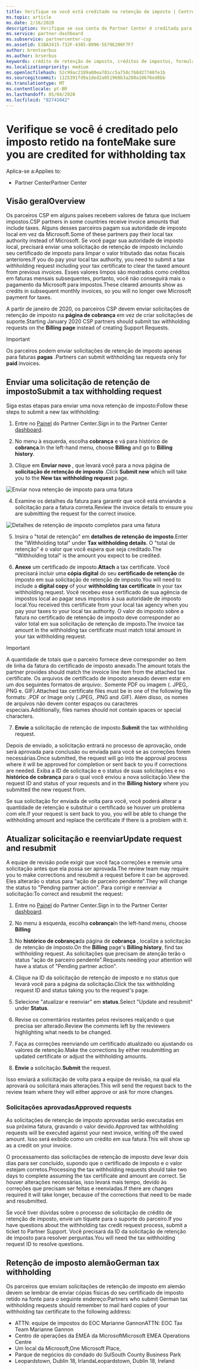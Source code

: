 ```yaml
---
title: Verifique se você está creditado na retenção de imposto | Centro de parceiros
ms.topic: article
ms.date: 2/16/2020
description: Verifique se sua conta do Partner Center é creditada para a retenção de imposto criando uma solicitação de retenção de imposto no Partner Center.
ms.service: partner-dashboard
ms.subservice: partnercenter-csp
ms.assetid: E1BA3415-732F-4385-8996-5E79E200F7F7
author: brentserbus
ms.author: brserbus
keywords: crédito de retenção de imposto, créditos de impostos, formulário de crédito de imposto alemão, certificados de imposto
ms.localizationpriority: medium
ms.openlocfilehash: 52c99ac2189a00ea781cc5a758c7b8d27740fe1b
ms.sourcegitcommit: 1125391fd9a1ded2a051968b3a280a10676ed8bb
ms.translationtype: MT
ms.contentlocale: pt-BR
ms.lasthandoff: 05/04/2020
ms.locfileid: "82741042"
---
```

# <a name="make-sure-you-are-credited-for-withholding-tax"></a><span data-ttu-id="028e4-104">Verifique se você é creditado pelo imposto retido na fonte</span><span class="sxs-lookup"><span data-stu-id="028e4-104">Make sure you are credited for withholding tax</span></span>

<span data-ttu-id="028e4-105">Aplica-se a:</span><span class="sxs-lookup"><span data-stu-id="028e4-105">Applies to:</span></span>

- <span data-ttu-id="028e4-106">Partner Center</span><span class="sxs-lookup"><span data-stu-id="028e4-106">Partner Center</span></span>

## <a name="overview"></a><span data-ttu-id="028e4-107">Visão geral</span><span class="sxs-lookup"><span data-stu-id="028e4-107">Overview</span></span>

<span data-ttu-id="028e4-108">Os parceiros CSP em alguns países recebem valores de fatura que incluem impostos.</span><span class="sxs-lookup"><span data-stu-id="028e4-108">CSP partners in some countries receive invoice amounts that include taxes.</span></span> <span data-ttu-id="028e4-109">Alguns desses parceiros pagam sua autoridade de imposto local em vez da Microsoft.</span><span class="sxs-lookup"><span data-stu-id="028e4-109">Some of these partners pay their local tax authority instead of Microsoft.</span></span> <span data-ttu-id="028e4-110">Se você pagar sua autoridade de imposto local, precisará enviar uma solicitação de retenção de imposto incluindo seu certificado de imposto para limpar o valor tributado das notas fiscais anteriores.</span><span class="sxs-lookup"><span data-stu-id="028e4-110">If you do pay your local tax authority, you  need to submit a tax withholding request including your tax certificate to clear the taxed amount from previous invoices.</span></span> <span data-ttu-id="028e4-111">Esses valores limpos são mostrados como créditos em faturas mensais subsequentes, portanto, você não conseguirá mais o pagamento da Microsoft para impostos.</span><span class="sxs-lookup"><span data-stu-id="028e4-111">These cleared amounts show as credits in subsequent monthly invoices, so you will no longer owe Microsoft payment for taxes.</span></span>

<span data-ttu-id="028e4-112">A partir de janeiro de 2020, os parceiros CSP devem enviar solicitações de retenção de imposto na **página de cobrança** em vez de criar solicitações de suporte.</span><span class="sxs-lookup"><span data-stu-id="028e4-112">Starting January 2020 CSP partners should submit tax withholding requests on the **Billing page** instead of creating Support Requests.</span></span> 

> [!IMPORTANT]
> <span data-ttu-id="028e4-113">Os parceiros podem enviar solicitações de retenção de imposto apenas para faturas **pagas** .</span><span class="sxs-lookup"><span data-stu-id="028e4-113">Partners can submit withholding tax requests only for **paid** invoices.</span></span>

## <a name="submit-a-tax-withholding-request"></a><span data-ttu-id="028e4-114">Enviar uma solicitação de retenção de imposto</span><span class="sxs-lookup"><span data-stu-id="028e4-114">Submit a tax withholding request</span></span>

<span data-ttu-id="028e4-115">Siga estas etapas para enviar uma nova retenção de imposto:</span><span class="sxs-lookup"><span data-stu-id="028e4-115">Follow these steps to submit a new tax withholding:</span></span>

1. <span data-ttu-id="028e4-116">Entre no [Painel](https://partner.microsoft.com/dashboard/home) do Partner Center.</span><span class="sxs-lookup"><span data-stu-id="028e4-116">Sign in to the Partner Center [dashboard](https://partner.microsoft.com/dashboard/home).</span></span>

2. <span data-ttu-id="028e4-117">No menu à esquerda, escolha **cobrança** e vá para histórico de **cobrança**.</span><span class="sxs-lookup"><span data-stu-id="028e4-117">In the left-hand menu, choose **Billing** and go to **Billing history**.</span></span>

3. <span data-ttu-id="028e4-118">Clique em **Enviar novo** , que levará você para a nova página de **solicitação de retenção de imposto** .</span><span class="sxs-lookup"><span data-stu-id="028e4-118">Click **Submit new** which will take you to the **New tax withholding request** page.</span></span>

![Enviar nova retenção de imposto para uma fatura](images/wht1.png)

4. <span data-ttu-id="028e4-120">Examine os detalhes da fatura para garantir que você está enviando a solicitação para a fatura correta.</span><span class="sxs-lookup"><span data-stu-id="028e4-120">Review the invoice details to ensure you are submitting the request for the correct invoice.</span></span>

![Detalhes de retenção de imposto completos para uma fatura](images/wht2.png)

5. <span data-ttu-id="028e4-122">Insira o "total de retenção" em **detalhes de retenção de imposto**.</span><span class="sxs-lookup"><span data-stu-id="028e4-122">Enter the "Withholding total" under **Tax withholding details**.</span></span> <span data-ttu-id="028e4-123">O "total de retenção" é o valor que você espera que seja creditado.</span><span class="sxs-lookup"><span data-stu-id="028e4-123">The "Withholding total" is the amount you expect to be credited.</span></span>

6. <span data-ttu-id="028e4-124">**Anexe** um certificado de imposto.</span><span class="sxs-lookup"><span data-stu-id="028e4-124">**Attach** a tax certificate.</span></span> <span data-ttu-id="028e4-125">Você precisará incluir uma **cópia digital** do seu **certificado de retenção** de imposto em sua solicitação de retenção de imposto.</span><span class="sxs-lookup"><span data-stu-id="028e4-125">You will need to include a **digital copy** of your **withholding tax certificate** in your tax withholding request.</span></span> <span data-ttu-id="028e4-126">Você recebeu esse certificado de sua agência de impostos local ao pagar seus impostos à sua autoridade de imposto local.</span><span class="sxs-lookup"><span data-stu-id="028e4-126">You received this certificate from your local tax agency when you pay your taxes to your local tax authority.</span></span> <span data-ttu-id="028e4-127">O valor do imposto sobre a fatura no certificado de retenção de imposto deve corresponder ao valor total em sua solicitação de retenção de imposto.</span><span class="sxs-lookup"><span data-stu-id="028e4-127">The invoice tax amount in the withholding tax certificate must match total amount in your tax withholding request.</span></span> 

> [!IMPORTANT]
> <span data-ttu-id="028e4-128">A quantidade de totais que o parceiro fornece deve corresponder ao item de linha da fatura do certificado de imposto anexado.</span><span class="sxs-lookup"><span data-stu-id="028e4-128">The amount totals the partner provides should match the invoice line item from the attached tax certificate.</span></span> <span data-ttu-id="028e4-129">Os arquivos de certificado de imposto anexado devem estar em um dos seguintes formatos de arquivo:. Somente PDF ou imagem (. JPEG,. PNG e. GIF).</span><span class="sxs-lookup"><span data-stu-id="028e4-129">Attached tax certificate files must be in one of the following file formats: .PDF or Image only (.JPEG, .PNG and .GIF).</span></span> <span data-ttu-id="028e4-130">Além disso, os nomes de arquivos não devem conter espaços ou caracteres especiais.</span><span class="sxs-lookup"><span data-stu-id="028e4-130">Additionally, files names should not contain spaces or special characters.</span></span>

7. <span data-ttu-id="028e4-131">**Envie** a solicitação de retenção de imposto.</span><span class="sxs-lookup"><span data-stu-id="028e4-131">**Submit** the tax withholding request.</span></span>

<span data-ttu-id="028e4-132">Depois de enviado, a solicitação entrará no processo de aprovação, onde será aprovada para conclusão ou enviada para você se as correções forem necessárias.</span><span class="sxs-lookup"><span data-stu-id="028e4-132">Once submitted, the request will go into the approval process where it will be approved for completion or sent back to you if corrections are needed.</span></span> <span data-ttu-id="028e4-133">Exiba a ID de solicitação e o status de suas solicitações e no **histórico de cobrança** para o qual você enviou a nova solicitação.</span><span class="sxs-lookup"><span data-stu-id="028e4-133">View the request ID and status of your requests and  in the **Billing history** where you submitted the new request from.</span></span> 

<span data-ttu-id="028e4-134">Se sua solicitação for enviada de volta para você, você poderá alterar a quantidade de retenção e substituir o certificado se houver um problema com ele.</span><span class="sxs-lookup"><span data-stu-id="028e4-134">If your request is sent back to you, you will be able to change the withholding amount and replace the certificate if there is a problem with it.</span></span> 

## <a name="update-request-and-resubmit"></a><span data-ttu-id="028e4-135">Atualizar solicitação e reenviar</span><span class="sxs-lookup"><span data-stu-id="028e4-135">Update request and resubmit</span></span>

<span data-ttu-id="028e4-136">A equipe de revisão pode exigir que você faça correções e reenvie uma solicitação antes que ela possa ser aprovada.</span><span class="sxs-lookup"><span data-stu-id="028e4-136">The review team may require you to make corrections and resubmit a request before it can be approved.</span></span> <span data-ttu-id="028e4-137">Eles alterarão o status para "ação de parceiro pendente".</span><span class="sxs-lookup"><span data-stu-id="028e4-137">They will change the status to "Pending partner action".</span></span> <span data-ttu-id="028e4-138">Para corrigir e reenviar a solicitação:</span><span class="sxs-lookup"><span data-stu-id="028e4-138">To correct and resubmit the request:</span></span>
 
1. <span data-ttu-id="028e4-139">Entre no [Painel](https://partner.microsoft.com/dashboard/home) do Partner Center.</span><span class="sxs-lookup"><span data-stu-id="028e4-139">Sign in to the Partner Center [dashboard](https://partner.microsoft.com/dashboard/home).</span></span>

2. <span data-ttu-id="028e4-140">No menu à esquerda, escolha **cobrança**</span><span class="sxs-lookup"><span data-stu-id="028e4-140">In the left-hand menu, choose **Billing**</span></span>

3. <span data-ttu-id="028e4-141">No **histórico de cobrança**da página de **cobrança** , localize a solicitação de retenção de imposto.</span><span class="sxs-lookup"><span data-stu-id="028e4-141">On the **Billing** page's **Billing history**, find tax withholding request.</span></span> <span data-ttu-id="028e4-142">As solicitações que precisam de atenção terão o status "ação de parceiro pendente".</span><span class="sxs-lookup"><span data-stu-id="028e4-142">Requests needing your attention will have a status of "Pending partner action".</span></span>

4. <span data-ttu-id="028e4-143">Clique na ID da solicitação de retenção de imposto e no status que levará você para a página da solicitação.</span><span class="sxs-lookup"><span data-stu-id="028e4-143">Click the tax withholding request ID and status taking you to the request's page.</span></span>

5. <span data-ttu-id="028e4-144">Selecione "atualizar e reenviar" em **status**.</span><span class="sxs-lookup"><span data-stu-id="028e4-144">Select "Update and resubmit" under **Status**.</span></span>

6. <span data-ttu-id="028e4-145">Revise os comentários restantes pelos revisores realçando o que precisa ser alterado.</span><span class="sxs-lookup"><span data-stu-id="028e4-145">Review the comments left by the reviewers highlighting what needs to be changed.</span></span>

7. <span data-ttu-id="028e4-146">Faça as correções reenviando um certificado atualizado ou ajustando os valores de retenção.</span><span class="sxs-lookup"><span data-stu-id="028e4-146">Make the corrections by either resubmitting an updated certificate or adjust the withholding amounts.</span></span>

8. <span data-ttu-id="028e4-147">**Envie** a solicitação.</span><span class="sxs-lookup"><span data-stu-id="028e4-147">**Submit** the request.</span></span> 

<span data-ttu-id="028e4-148">Isso enviará a solicitação de volta para a equipe de revisão, na qual ela aprovará ou solicitará mais alterações.</span><span class="sxs-lookup"><span data-stu-id="028e4-148">This will send the request back to the review team where they will either approve or ask for more changes.</span></span>
 
### <a name="approved-requests"></a><span data-ttu-id="028e4-149">Solicitações aprovadas</span><span class="sxs-lookup"><span data-stu-id="028e4-149">Approved requests</span></span>

<span data-ttu-id="028e4-150">As solicitações de retenção de imposto aprovadas serão executadas em sua próxima fatura, gravando o valor devido.</span><span class="sxs-lookup"><span data-stu-id="028e4-150">Approved tax withholding requests will be executed against your next invoice, writing off the owed amount.</span></span> <span data-ttu-id="028e4-151">Isso será exibido como um crédito em sua fatura.</span><span class="sxs-lookup"><span data-stu-id="028e4-151">This will show up as a credit on your invoice.</span></span> 

<span data-ttu-id="028e4-152">O processamento das solicitações de retenção de imposto deve levar dois dias para ser concluído, supondo que o certificado de imposto e o valor estejam corretos.</span><span class="sxs-lookup"><span data-stu-id="028e4-152">Processing the tax withholding requests should take two days to complete assuming the tax certificate and amount are correct.</span></span> <span data-ttu-id="028e4-153">Se houver alterações necessárias, isso levará mais tempo, devido às correções que precisam ser feitas e reenviadas.</span><span class="sxs-lookup"><span data-stu-id="028e4-153">If there are changes required it will take longer, because of the corrections that need to be made and resubmitted.</span></span>
 
<span data-ttu-id="028e4-154">Se você tiver dúvidas sobre o processo de solicitação de crédito de retenção de imposto, envie um tíquete para o suporte do parceiro.</span><span class="sxs-lookup"><span data-stu-id="028e4-154">If you have questions about the withholding tax credit request process, submit a ticket to Partner Support.</span></span> <span data-ttu-id="028e4-155">Você precisará da ID da solicitação de retenção de imposto para resolver perguntas.</span><span class="sxs-lookup"><span data-stu-id="028e4-155">You will need the tax withholding request ID to resolve questions.</span></span>

## <a name="german-tax-withholding"></a><span data-ttu-id="028e4-156">Retenção de imposto alemão</span><span class="sxs-lookup"><span data-stu-id="028e4-156">German tax withholding</span></span>

<span data-ttu-id="028e4-157">Os parceiros que enviam solicitações de retenção de imposto em alemão devem se lembrar de enviar cópias físicas do seu certificado de imposto retido na fonte para o seguinte endereço:</span><span class="sxs-lookup"><span data-stu-id="028e4-157">Partners who submit German tax withholding requests should remember to mail hard copies of your withholding tax certificate to the following address:</span></span> 

- <span data-ttu-id="028e4-158">ATTN: equipe de impostos do EOC Marianne Gannon</span><span class="sxs-lookup"><span data-stu-id="028e4-158">ATTN: EOC Tax Team Marianne Gannon</span></span>
- <span data-ttu-id="028e4-159">Centro de operações da EMEA da Microsoft</span><span class="sxs-lookup"><span data-stu-id="028e4-159">Microsoft EMEA Operations Centre</span></span>
- <span data-ttu-id="028e4-160">Um local da Microsoft,</span><span class="sxs-lookup"><span data-stu-id="028e4-160">One Microsoft Place,</span></span>
- <span data-ttu-id="028e4-161">Parque de negócios do condado do Sul</span><span class="sxs-lookup"><span data-stu-id="028e4-161">South County Business Park</span></span>
- <span data-ttu-id="028e4-162">Leopardstown, Dublin 18, Irlanda</span><span class="sxs-lookup"><span data-stu-id="028e4-162">Leopardstown, Dublin 18, Ireland</span></span>

